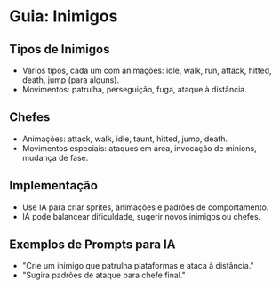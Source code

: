 # Guia: Inimigos

## Tipos de Inimigos
- Vários tipos, cada um com animações: idle, walk, run, attack, hitted, death, jump (para alguns).
- Movimentos: patrulha, perseguição, fuga, ataque à distância.

## Chefes
- Animações: attack, walk, idle, taunt, hitted, jump, death.
- Movimentos especiais: ataques em área, invocação de minions, mudança de fase.

## Implementação
- Use IA para criar sprites, animações e padrões de comportamento.
- IA pode balancear dificuldade, sugerir novos inimigos ou chefes.

## Exemplos de Prompts para IA
- "Crie um inimigo que patrulha plataformas e ataca à distância."
- "Sugira padrões de ataque para chefe final."
